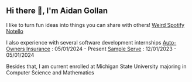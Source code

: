 ## Hi there 👋, I'm Aidan Gollan

I like to turn fun ideas into things you can share with others!
[Weird Spotify](https://weirdspotify.com/)
[Notello](https://www.notello.ai/launch-pad)

I also experience with several software development internships
[Auto-Owners Insurance](https://www.auto-owners.com/) : 05/01/2024 - Present
[Sample Serve](https://www.sampleserve.com/) : 12/01/2023 - 05/01/2024


Besides that, I am current enrolled at Michigan State University majoring in Computer Science and Mathematics 
